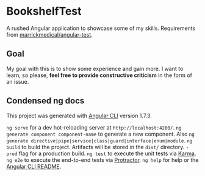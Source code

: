 # BookshelfTest

A rushed Angular application to showcase some of my skills. Requirements from [marrickmedical/angular-test](https://github.com/marrickmedical/angular-test).

## Goal
My goal with this is to show some experience and gain more. I want to learn, so please, **feel free to provide constructive criticism** in the form of an issue.

## Condensed ng docs

This project was generated with [Angular CLI](https://github.com/angular/angular-cli) version 1.7.3.

`ng serve` for a dev hot-reloading server at `http://localhost:4200/`.
`ng generate component component-name` to generate a new component. Also `ng generate directive|pipe|service|class|guard|interface|enum|module`.
`ng build` to build the project. Artifacts will be stored in the `dist/` directory. `-prod` flag for a production build.
`ng test` to execute the unit tests via [Karma](https://karma-runner.github.io).
`ng e2e` to execute the end-to-end tests via [Protractor](http://www.protractortest.org/).
`ng help` for help or the [Angular CLI README](https://github.com/angular/angular-cli/blob/master/README.md).
